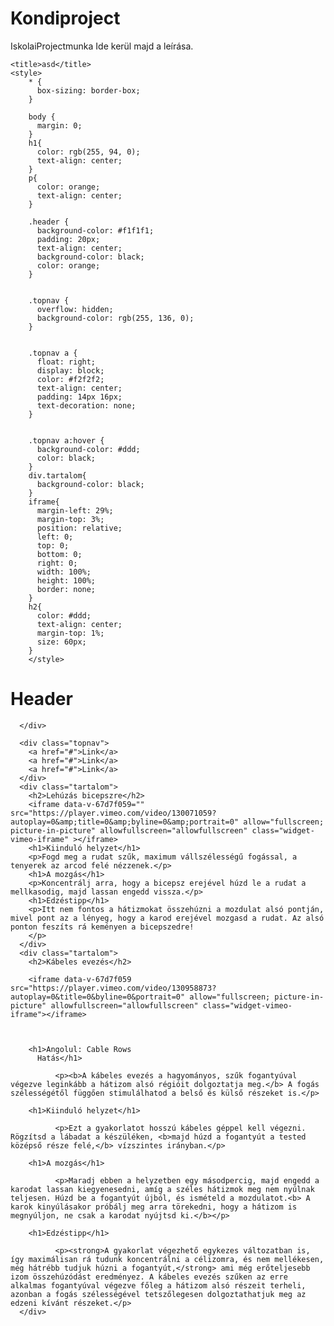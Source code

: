 # Kondiproject
 IskolaiProjectmunka
Ide kerül majd a leírása.

<!DOCTYPE html>
<html lang="hu">
<head>
    <meta charset="UTF-8">
    
    <title>asd</title>
    <style>
        * {
          box-sizing: border-box;
        }
        
        body {
          margin: 0;
        }
        h1{
          color: rgb(255, 94, 0);
          text-align: center;
        }
        p{
          color: orange;
          text-align: center;
        }
        
        .header {
          background-color: #f1f1f1;
          padding: 20px;
          text-align: center;
          background-color: black;
          color: orange;
        }
        
        
        .topnav {
          overflow: hidden;
          background-color: rgb(255, 136, 0);
        }
        
        
        .topnav a {
          float: right;
          display: block;
          color: #f2f2f2;
          text-align: center;
          padding: 14px 16px;
          text-decoration: none;
        }
        
        
        .topnav a:hover {
          background-color: #ddd;
          color: black;
        }
        div.tartalom{
          background-color: black;
        }
        iframe{
          margin-left: 29%;
          margin-top: 3%;
          position: relative;
          left: 0;
          top: 0;
          bottom: 0;
          right: 0;
          width: 100%;
          height: 100%;
          border: none;
        }
        h2{
          color: #ddd;
          text-align: center;
          margin-top: 1%;
          size: 60px;
        }
        </style>
    
</head>
<body>
    <div class="header">
        <h1>Header</h1>
        
      </div>
      
      <div class="topnav">
        <a href="#">Link</a>
        <a href="#">Link</a>
        <a href="#">Link</a>
      </div>
      <div class="tartalom">
        <h2>Lehúzás bicepszre</h2>
        <iframe data-v-67d7f059="" src="https://player.vimeo.com/video/130071059?autoplay=0&amp;title=0&amp;byline=0&amp;portrait=0" allow="fullscreen; picture-in-picture" allowfullscreen="allowfullscreen" class="widget-vimeo-iframe" ></iframe>
        <h1>Kiinduló helyzet</h1>
        <p>Fogd meg a rudat szűk, maximum vállszélességű fogással, a tenyerek az arcod felé nézzenek.</p>
        <h1>A mozgás</h1>
        <p>Koncentrálj arra, hogy a bicepsz erejével húzd le a rudat a mellkasodig, majd lassan engedd vissza.</p>
        <h1>Edzéstipp</h1>
        <p>Itt nem fontos a hátizmokat összehúzni a mozdulat alsó pontján, mivel pont az a lényeg, hogy a karod erejével mozgasd a rudat. Az alsó ponton feszíts rá keményen a bicepszedre!
        </p>
      </div>
      <div class="tartalom">
        <h2>Kábeles evezés</h2>

        <iframe data-v-67d7f059 src="https://player.vimeo.com/video/130958873?autoplay=0&title=0&byline=0&portrait=0" allow="fullscreen; picture-in-picture" allowfullscreen="allowfullscreen" class="widget-vimeo-iframe"></iframe>



        <h1>Angolul: Cable Rows
          Hatás</h1>

              <p><b>A kábeles evezés a hagyományos, szűk fogantyúval végezve leginkább a hátizom alsó régióit dolgoztatja meg.</b> A fogás szélességétől függően stimulálhatod a belső és külső részeket is.</p>

        <h1>Kiinduló helyzet</h1>

              <p>Ezt a gyakorlatot hosszú kábeles géppel kell végezni. Rögzítsd a lábadat a készüléken, <b>majd húzd a fogantyút a tested középső része felé,</b> vízszintes irányban.</p>

        <h1>A mozgás</h1>
        
              <p>Maradj ebben a helyzetben egy másodpercig, majd engedd a karodat lassan kiegyenesedni, amíg a széles hátizmok meg nem nyúlnak teljesen. Húzd be a fogantyút újból, és ismételd a mozdulatot.<b> A karok kinyúlásakor próbálj meg arra törekedni, hogy a hátizom is megnyúljon, ne csak a karodat nyújtsd ki.</b></p>

        <h1>Edzéstipp</h1>

              <p><strong>A gyakorlat végezhető egykezes változatban is, így maximálisan rá tudunk koncentrálni a célizomra, és nem mellékesen, még hátrébb tudjuk húzni a fogantyút,</strong> ami még erőteljesebb izom összehúzódást eredményez. A kábeles evezés szűken az erre alkalmas fogantyúval végezve főleg a hátizom alsó részeit terheli, azonban a fogás szélességével tetszőlegesen dolgoztathatjuk meg az edzeni kívánt részeket.</p>
      </div>
</body>
</html>